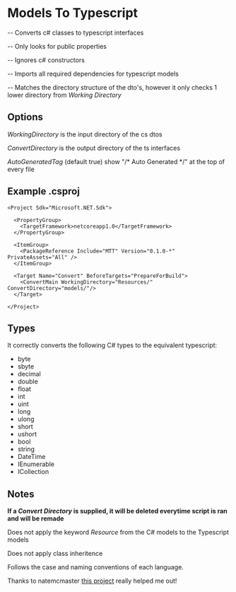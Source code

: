 # Models To Typescript

-- Converts c# classes to typescript interfaces

-- Only looks for public properties

-- Ignores c# constructors

-- Imports all required dependencies for typescript models

-- Matches the directory structure of the dto's, however it only checks 1 lower directory from *Working Directory*

## Options
*WorkingDirectory* is the input directory of the cs dtos

*ConvertDirectory* is the output directory of the ts interfaces

*AutoGeneratedTag* (default true) show "/* Auto Generated */" at the top of every file

## Example .csproj
```
<Project Sdk="Microsoft.NET.Sdk">

  <PropertyGroup>
    <TargetFramework>netcoreapp1.0</TargetFramework>
  </PropertyGroup>

  <ItemGroup>
    <PackageReference Include="MTT" Version="0.1.0-*" PrivateAssets="All" />
  </ItemGroup>

  <Target Name="Convert" BeforeTargets="PrepareForBuild">
    <ConvertMain WorkingDirectory="Resources/" ConvertDirectory="models/"/>
  </Target>

</Project>
```

## Types
It correctly converts the following C# types to the equivalent typescript:

* byte
* sbyte
* decimal
* double
* float
* int
* uint
* long
* ulong
* short
* ushort            
* bool
* string
* DateTime
* IEnumerable
* ICollection

## Notes
**If a *Convert Directory* is supplied, it will be deleted everytime script is ran and will be remade**

Does not apply the keyword *Resource* from the C# models to the Typescript models

Does not apply class inheritence

Follows the case and naming conventions of each language.

Thanks to natemcmaster [this project](https://github.com/natemcmaster/msbuild-tasks) really helped me out!
